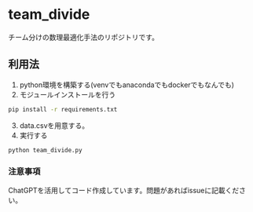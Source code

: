 # team_divide

チーム分けの数理最適化手法のリポジトリです。

## 利用法
1. python環境を構築する(venvでもanacondaでもdockerでもなんでも)
2. モジュールインストールを行う
```bash
pip install -r requirements.txt
```
3. data.csvを用意する。
4. 実行する
```bash
python team_divide.py
```

### 注意事項
ChatGPTを活用してコード作成しています。問題があればissueに記載ください。